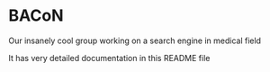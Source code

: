 # BACoN
Our insanely cool group working on a search engine in medical field 


It has very detailed documentation in this README file


